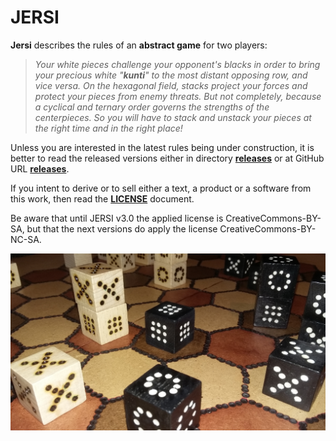 # JERSI



**Jersi** describes the rules of an **abstract game** for two players:

> *Your white pieces challenge your opponent's blacks in order to bring your precious white "**kunti**" to the most distant opposing row, and vice versa. On the hexagonal field, stacks project your forces and protect your pieces from enemy threats. But not completely, because a cyclical and ternary order governs the strengths of the centerpieces. So you will have to stack and unstack your pieces at the right time and in the right place!*

Unless you are interested in the latest rules being under construction, it is better to read the released versions either in directory [**releases**](./releases) or at GitHub URL [**releases**](https://github.com/LucasBorboleta/jersi/releases).

If you intent to derive or to sell either a text, a product or a software from this work, then read the [**LICENSE**](./docs/LICENSE.md) document. 

Be aware that until JERSI v3.0 the applied license is CreativeCommons-BY-SA, but that the next versions do apply the license CreativeCommons-BY-NC-SA. 

![](./pictures/jersi-fait-main.jpg)